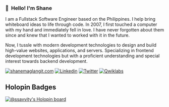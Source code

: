 ### 👋 &nbsp;Hello! I'm Shane
I am a Fullstack Software Engineer based on the Philippines. I help bring whiteboard ideas to life through code. In 2007, I first touched a computer with my hand and immediately fell in love. I have never forgotten about them since and knew that I wanted to worked with it in the future.

Now, I tussle with modern development technologies to design and build high-value websites, applications, and servers. Specializing in frontend development technologies but with a proficient understanding and special interest towards backend development.

[![shanemaglangit.com](https://img.shields.io/badge/-shanemaglangit\.com-222222?style=flat&logo=google-chrome&logoColor=F26C4F&link=https://www.shanemaglangit.com)](https://www.shanemaglangit.com)
[![Linkedin](https://img.shields.io/badge/-LinkedIn-0e76a8?style=flat&logo=Linkedin&logoColor=white&link=https://www.linkedin.com/in/shanemaglangit/)](https://www.linkedin.com/in/shanemaglangit/)
[![Twitter](https://img.shields.io/badge/-Twitter-4c8bf5?style=flat&logo=Twitter&logoColor=white&link=https://twitter.com/ShaneMaglangit)](https://twitter.com/ShaneMaglangit)
[![Qwiklabs](https://img.shields.io/badge/-Qwiklabs-4c8bf5?style=flat&logo=Qwiklabs&logoColor=white&link=https://google.qwiklabs.com/public_profiles/d7a5aafa-4282-47ee-b4fd-bad3c253a9c9)](https://google.qwiklabs.com/public_profiles/d7a5aafa-4282-47ee-b4fd-bad3c253a9c9)

## Holopin Badges

[![@ssavvity's Holopin board](https://holopin.io/api/user/board?user=ssavvity)](https://holopin.io/@ssavvity)
